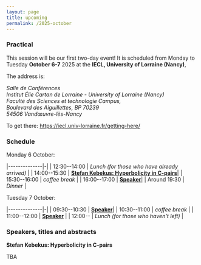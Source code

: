 ```yaml
---
layout: page
title: upcoming
permalink: /2025-october
---
```


### Practical

This session will be our first two-day event! It is scheduled from Monday to Tuesday **October 6-7** 2025 at the **IECL, University of Lorraine (Nancy)**, 


The address is:
<address>
Salle de Conférences<br>
Institut Élie Cartan de Lorraine - University of Lorraine (Nancy)<br>
Faculté des Sciences et technologie Campus, <br>
Boulevard des Aiguillettes, BP 70239<br>
54506 Vandœuvre-lès-Nancy<br>
</address>

To get there: https://iecl.univ-lorraine.fr/getting-here/



### Schedule

Monday 6 October: 

|--------------|-|
| 12:30--14:00 | _Lunch (for those who have already arrived)_ |
| 14:00--15:30 | [**Stefan Kebekus: Hyperbolicity in C-pairs**](#kebekus)|
| 15:30--16:00 | _coffee break_ |
| 16:00--17:00 | [**Speaker**](#1)|
| Around 19:30 | _Dinner_ |

Tuesday 7 October:

|--------------|-|
| 09:30--10:30 | [**Speaker**](#2)|
| 10:30--11:00 | _coffee break_ |
| 11:00--12:00 | [**Speaker**](#3) |
| 12:00--      | _Lunch (for those who haven't left)_ |

### Speakers, titles and abstracts

**Stefan Kebekus: Hyperbolicity in C-pairs**
<a name="kebekus"></a>

TBA




